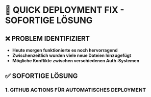 # 🚀 QUICK DEPLOYMENT FIX - SOFORTIGE LÖSUNG

## ❌ PROBLEM IDENTIFIZIERT
- **Heute morgen funktionierte es noch hervorragend**
- **Zwischenzeitlich wurden viele neue Dateien hinzugefügt**
- **Mögliche Konflikte zwischen verschiedenen Auth-Systemen**

## ✅ SOFORTIGE LÖSUNG

### 1. GITHUB ACTIONS FÜR AUTOMATISCHES DEPLOYMENT
